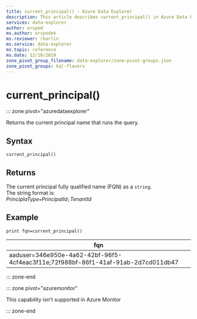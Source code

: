 ```yaml
---
title: current_principal() - Azure Data Explorer
description: This article describes current_principal() in Azure Data Explorer.
services: data-explorer
author: orspod
ms.author: orspodek
ms.reviewer: rkarlin
ms.service: data-explorer
ms.topic: reference
ms.date: 12/10/2019
zone_pivot_group_filename: data-explorer/zone-pivot-groups.json
zone_pivot_groups: kql-flavors
---
```

# current_principal()

::: zone pivot="azuredataexplorer"

Returns the current principal name that runs the query.

## Syntax

`current_principal()`

## Returns

The current principal fully qualified name (FQN) as a `string`.  
The string format is:  
*PrinciplaType*`=`*PrincipalId*`;`*TenantId*

## Example

<!-- csl: https://help.kusto.windows.net/Samples -->
```kusto
print fqn=current_principal()
```

|fqn|
|---|
|aaduser=346e950e-4a62-42bf-96f5-4cf4eac3f11e;72f988bf-86f1-41af-91ab-2d7cd011db47|

::: zone-end

::: zone pivot="azuremonitor"

This capability isn't supported in Azure Monitor

::: zone-end
